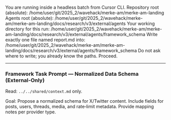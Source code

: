 You are running inside a headless batch from Cursor CLI.
Repository root (absolute): /home/user/git/2025_2/wavehack/merke-am/merke-am-landing
Agents root (absolute): /home/user/git/2025_2/wavehack/merke-am/merke-am-landing/docs/research/v3/external/agents
Your working directory for this run: /home/user/git/2025_2/wavehack/merke-am/merke-am-landing/docs/research/v3/external/agents/framework_schema
Write exactly one file named report.md into: /home/user/git/2025_2/wavehack/merke-am/merke-am-landing/docs/research/v3/external/agents/framework_schema
Do not ask where to write; you already know the paths. Proceed.

---

### Framework Task Prompt — Normalized Data Schema (External‑Only)

Read: `../../shared/context.md` only.

Goal: Propose a normalized schema for X/Twitter content. Include fields for posts, users, threads, media, and rate‑limit metadata. Provide mapping notes per provider type.
